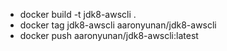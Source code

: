 - docker build -t jdk8-awscli .
- docker tag jdk8-awscli aaronyunan/jdk8-awscli
- docker push aaronyunan/jdk8-awscli:latest